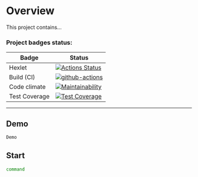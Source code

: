 # Overview

This project contains...

### Project badges status:
| Badge         | Status |
|---------------|--------|
| Hexlet        |[![Actions Status](https://github.com/mpa-github/java-project-71/workflows/hexlet-check/badge.svg)](https://github.com/mpa-github/java-project-71/actions)|
| Build (CI)    |[![github-actions](https://github.com/mpa-github/java-project-71/actions/workflows/github-actions.yml/badge.svg)](https://github.com/mpa-github/java-project-71/actions/workflows/github-actions.yml)|
| Code climate  |[![Maintainability](https://api.codeclimate.com/v1/badges/eaf03a784479d1b55f25/maintainability)](https://codeclimate.com/github/mpa-github/java-project-71/maintainability)|
| Test Coverage |[![Test Coverage](https://api.codeclimate.com/v1/badges/eaf03a784479d1b55f25/test_coverage)](https://codeclimate.com/github/mpa-github/java-project-71/test_coverage)|

-----

## Demo

```sh
Demo
```

## Start

```sh
command
```